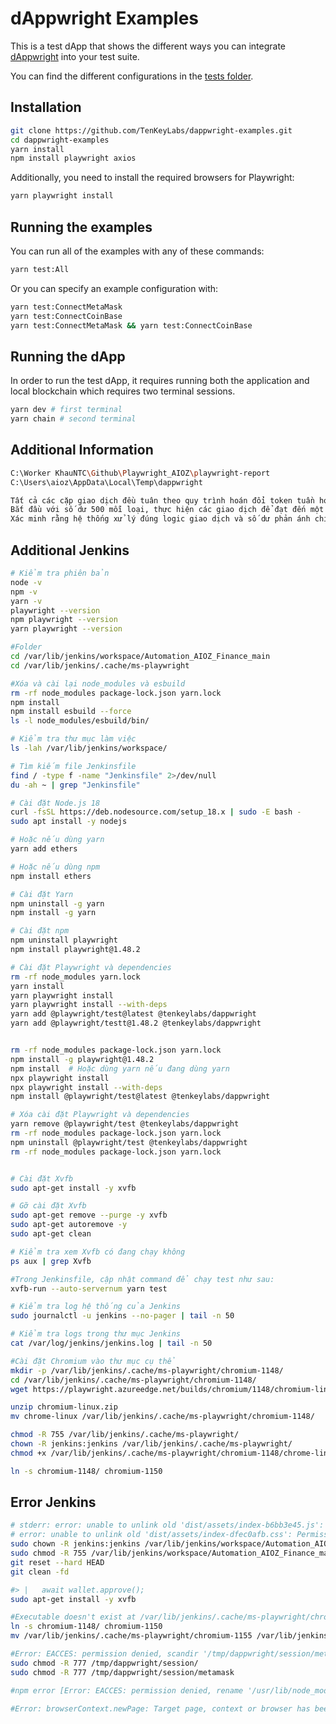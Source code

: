 # dAppwright Examples

This is a test dApp that shows the different ways you can integrate [dAppwright](https://github.com/TenKeyLabs/dappwright) into your test suite.

You can find the different configurations in the [tests folder](https://github.com/TenKeyLabs/dappwright-examples/tree/main/tests).

## Installation

```bash
git clone https://github.com/TenKeyLabs/dappwright-examples.git
cd dappwright-examples
yarn install
npm install playwright axios
```

Additionally, you need to install the required browsers for Playwright:

```bash
yarn playwright install
```

## Running the examples

You can run all of the examples with any of these commands:

```bash
yarn test:All
```

Or you can specify an example configuration with:

```bash
yarn test:ConnectMetaMask
yarn test:ConnectCoinBase  
yarn test:ConnectMetaMask && yarn test:ConnectCoinBase
```

## Running the dApp

In order to run the test dApp, it requires running both the application and local blockchain which requires two terminal sessions.

```bash
yarn dev # first terminal
yarn chain # second terminal
```

## Additional Information

```bash
C:\Worker KhauNTC\Github\Playwright_AIOZ\playwright-report
C:\Users\aioz\AppData\Local\Temp\dappwright
```
```bash
Tất cả các cặp giao dịch đều tuân theo quy trình hoán đổi token tuần hoàn.
Bắt đầu với số dư 500 mỗi loại, thực hiện các giao dịch để đạt đến một trạng thái giới hạn (1000/0 hoặc 0/1000), sau đó quay về trạng thái ban đầu.
Xác minh rằng hệ thống xử lý đúng logic giao dịch và số dư phản ánh chính xác sau mỗi bước
```

## Additional Jenkins
```bash
# Kiểm tra phiên bản
node -v
npm -v
yarn -v
playwright --version
npm playwright --version
yarn playwright --version

#Folder
cd /var/lib/jenkins/workspace/Automation_AIOZ_Finance_main
cd /var/lib/jenkins/.cache/ms-playwright

#Xóa và cài lại node_modules và esbuild
rm -rf node_modules package-lock.json yarn.lock
npm install
npm install esbuild --force
ls -l node_modules/esbuild/bin/

# Kiểm tra thư mục làm việc
ls -lah /var/lib/jenkins/workspace/

# Tìm kiếm file Jenkinsfile
find / -type f -name "Jenkinsfile" 2>/dev/null
du -ah ~ | grep "Jenkinsfile"

# Cài đặt Node.js 18
curl -fsSL https://deb.nodesource.com/setup_18.x | sudo -E bash -
sudo apt install -y nodejs

# Hoặc nếu dùng yarn
yarn add ethers

# Hoặc nếu dùng npm
npm install ethers

# Cài đặt Yarn
npm uninstall -g yarn
npm install -g yarn

# Cài đặt npm
npm uninstall playwright
npm install playwright@1.48.2

# Cài đặt Playwright và dependencies
rm -rf node_modules yarn.lock
yarn install
yarn playwright install
yarn playwright install --with-deps
yarn add @playwright/test@latest @tenkeylabs/dappwright
yarn add @playwright/testt@1.48.2 @tenkeylabs/dappwright


rm -rf node_modules package-lock.json yarn.lock
npm install -g playwright@1.48.2
npm install  # Hoặc dùng yarn nếu đang dùng yarn
npx playwright install
npx playwright install --with-deps
npm install @playwright/test@latest @tenkeylabs/dappwright

# Xóa cài đặt Playwright và dependencies
yarn remove @playwright/test @tenkeylabs/dappwright
rm -rf node_modules package-lock.json yarn.lock
npm uninstall @playwright/test @tenkeylabs/dappwright
rm -rf node_modules package-lock.json yarn.lock


# Cài đặt Xvfb
sudo apt-get install -y xvfb

# Gỡ cài đặt Xvfb
sudo apt-get remove --purge -y xvfb
sudo apt-get autoremove -y
sudo apt-get clean

# Kiểm tra xem Xvfb có đang chạy không
ps aux | grep Xvfb

#Trong Jenkinsfile, cập nhật command để chạy test như sau:
xvfb-run --auto-servernum yarn test

# Kiểm tra log hệ thống của Jenkins
sudo journalctl -u jenkins --no-pager | tail -n 50

# Kiểm tra logs trong thư mục Jenkins
cat /var/log/jenkins/jenkins.log | tail -n 50

#Cài đặt Chromium vào thư mục cụ thể
mkdir -p /var/lib/jenkins/.cache/ms-playwright/chromium-1148/
cd /var/lib/jenkins/.cache/ms-playwright/chromium-1148/
wget https://playwright.azureedge.net/builds/chromium/1148/chromium-linux.zip

unzip chromium-linux.zip
mv chrome-linux /var/lib/jenkins/.cache/ms-playwright/chromium-1148/

chmod -R 755 /var/lib/jenkins/.cache/ms-playwright/
chown -R jenkins:jenkins /var/lib/jenkins/.cache/ms-playwright/
chmod +x /var/lib/jenkins/.cache/ms-playwright/chromium-1148/chrome-linux/chrome

ln -s chromium-1148/ chromium-1150


```


## Error Jenkins
```bash
# stderr: error: unable to unlink old 'dist/assets/index-b6bb3e45.js': Permission denied
# error: unable to unlink old 'dist/assets/index-dfec0afb.css': Permission denied
sudo chown -R jenkins:jenkins /var/lib/jenkins/workspace/Automation_AIOZ_Finance_main
sudo chmod -R 755 /var/lib/jenkins/workspace/Automation_AIOZ_Finance_main
git reset --hard HEAD
git clean -fd

#> |   await wallet.approve();
sudo apt-get install -y xvfb

#Executable doesn't exist at /var/lib/jenkins/.cache/ms-playwright/chromium-1148/chrome-linux/chrome
ln -s chromium-1148/ chromium-1150
mv /var/lib/jenkins/.cache/ms-playwright/chromium-1155 /var/lib/jenkins/.cache/ms-playwright/chromium-1148

#Error: EACCES: permission denied, scandir '/tmp/dappwright/session/metamask/0'
sudo chmod -R 777 /tmp/dappwright/session/
sudo chmod -R 777 /tmp/dappwright/session/metamask

#npm error [Error: EACCES: permission denied, rename '/usr/lib/node_modules/yarn' -> '/usr/lib/node_modules/.yarn-LH7MXRbz'] 

#Error: browserContext.newPage: Target page, context or browser has been closed
```